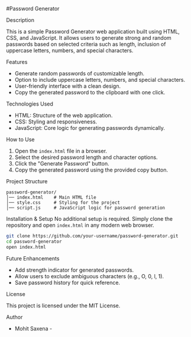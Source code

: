  #Password Generator

 Description
 
This is a simple Password Generator web application built using HTML, CSS, and JavaScript. It allows users to generate strong and random passwords based on selected criteria such as length, inclusion of uppercase letters, numbers, and special characters.

 Features
- Generate random passwords of customizable length.
- Option to include uppercase letters, numbers, and special characters.
- User-friendly interface with a clean design.
- Copy the generated password to the clipboard with one click.

 Technologies Used
- HTML: Structure of the web application.
- CSS: Styling and responsiveness.
- JavaScript: Core logic for generating passwords dynamically.

 How to Use
1. Open the `index.html` file in a browser.
2. Select the desired password length and character options.
3. Click the "Generate Password" button.
4. Copy the generated password using the provided copy button.

 Project Structure
```
password-generator/
│── index.html    # Main HTML file
│── style.css     # Styling for the project
│── script.js     # JavaScript logic for password generation
```

 Installation & Setup
No additional setup is required. Simply clone the repository and open `index.html` in any modern web browser.

```sh
git clone https://github.com/your-username/password-generator.git
cd password-generator
open index.html
```

  Future Enhancements
- Add strength indicator for generated passwords.
- Allow users to exclude ambiguous characters (e.g., O, 0, l, 1).
- Save password history for quick reference.

 License
 
This project is licensed under the MIT License.

 Author
- Mohit Saxena -

